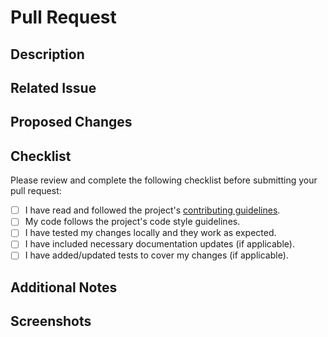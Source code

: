 # Pull Request

## Description

<!-- Provide a brief description of the changes introduced by this pull request. -->

## Related Issue

<!-- If this pull request addresses a specific issue, reference it here using the GitHub issue link. -->

## Proposed Changes

<!-- List the changes made in this pull request. Be as detailed as possible. -->

## Checklist

Please review and complete the following checklist before submitting your pull request:

- [ ] I have read and followed the project's [contributing guidelines](./CONTRIBUTING.md).
- [ ] My code follows the project's code style guidelines.
- [ ] I have tested my changes locally and they work as expected.
- [ ] I have included necessary documentation updates (if applicable).
- [ ] I have added/updated tests to cover my changes (if applicable).

## Additional Notes

<!-- If there are any additional notes or considerations for reviewers, please add them here. -->

## Screenshots

<!-- If applicable, include screenshots or gifs to demonstrate the changes visually. -->


